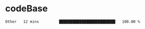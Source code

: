 # codeBase
<!--START_SECTION:waka-->

```txt
Other   12 mins         █████████████████████████   100.00 %
```

<!--END_SECTION:waka-->
